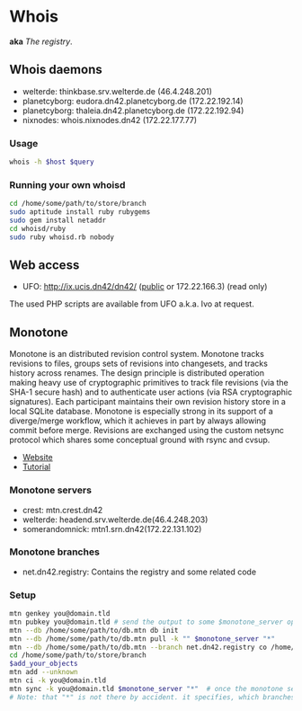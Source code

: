# Whois
**aka** _The registry_.

## Whois daemons
 * welterde: thinkbase.srv.welterde.de (46.4.248.201)
 * planetcyborg: eudora.dn42.planetcyborg.de (172.22.192.14)
 * planetcyborg: thaleia.dn42.planetcyborg.de (172.22.192.94)
 * nixnodes: whois.nixnodes.dn42 (172.22.177.77)

### Usage
```sh
whois -h $host $query
```

### Running your own whoisd
```sh
cd /home/some/path/to/store/branch
sudo aptitude install ruby rubygems
sudo gem install netaddr
cd whoisd/ruby
sudo ruby whoisd.rb nobody
```

## Web access
* UFO: http://ix.ucis.dn42/dn42/ ([public](http://ix.ucis.nl/dn42/) or 172.22.166.3) (read only)

The used PHP scripts are available from UFO a.k.a. Ivo at request.

## Monotone
Monotone is an distributed revision control system. Monotone tracks revisions to files, groups sets of revisions into changesets, and tracks history across renames. The design principle is distributed operation making heavy use of cryptographic primitives to track file revisions (via the SHA-1 secure hash) and to authenticate user actions (via RSA cryptographic signatures). Each participant maintains their own revision history store in a local SQLite database. Monotone is especially strong in its support of a diverge/merge workflow, which it achieves in part by always allowing commit before merge. Revisions are exchanged using the custom netsync protocol which shares some conceptual ground with rsync and cvsup.
 * [Website](http://monotone.ca/)
 * [Tutorial](http://monotone.ca/docs/Tutorial.html)

### Monotone servers
 * crest: mtn.crest.dn42
 * welterde: headend.srv.welterde.de(46.4.248.203)
 * somerandomnick: mtn1.srn.dn42(172.22.131.102)

### Monotone branches
 * net.dn42.registry: Contains the registry and some related code

### Setup
```sh
mtn genkey you@domain.tld
mtn pubkey you@domain.tld # send the output to some $monotone_server operator(do NOT send the keypair!)
mtn --db /home/some/path/to/db.mtn db init
mtn --db /home/some/path/to/db.mtn pull -k "" $monotone_server "*"
mtn --db /home/some/path/to/db.mtn --branch net.dn42.registry co /home/some/path/to/store/branch
cd /home/some/path/to/store/branch
$add_your_objects
mtn add --unknown
mtn ci -k you@domain.tld
mtn sync -k you@domain.tld $monotone_server "*"  # once the monotone server operator has deployed your key
# Note: that "*" is not there by accident. it specifies, which branches to sync, the default is to sync none!
```